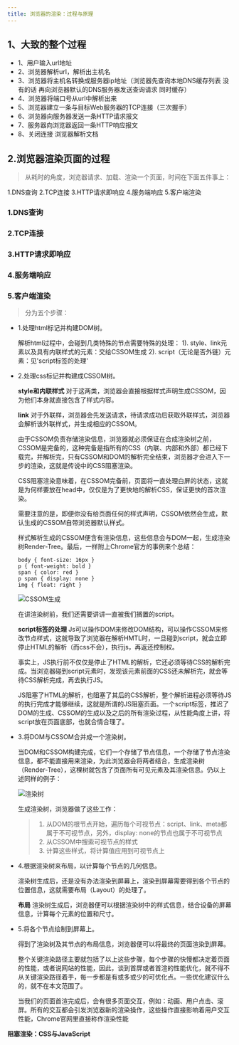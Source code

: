 ```yaml
---
title: 浏览器的渲染：过程与原理
---
```


## 1、大致的整个过程
* 1、用户输入url地址
* 2、浏览器解析url，解析出主机名
* 3、浏览器将主机名转换成服务器ip地址（浏览器先查询本地DNS缓存列表 没有的话 再向浏览器默认的DNS服务器发送查询请求 同时缓存）
* 4、浏览器将端口号从url中解析出来
* 5、浏览器建立一条与目标Web服务器的TCP连接（三次握手）
* 6、浏览器向服务器发送一条HTTP请求报文
* 7、服务器向浏览器返回一条HTTP响应报文
* 8、关闭连接 浏览器解析文档
## 2.浏览器渲染页面的过程
> 从耗时的角度，浏览器请求、加载、渲染一个页面，时间在下面五件事上：

1.DNS查询
2.TCP连接
3.HTTP请求即响应
4.服务端响应
5.客户端渲染

### 1.DNS查询
### 2.TCP连接
### 3.HTTP请求即响应
### 4.服务端响应
### 5.客户端渲染
> 分为五个步骤：

* 1.处理html标记并构建DOM树。

     解析html过程中，会碰到几类特殊的节点需要特殊的处理：
	 1). style、link元素以及具有内联样式的元素：交给CSSOM生成
	 2). script（无论是否外链）元素：见'script标签的处理'
	 
* 2.处理css标记并构建成CSSOM树。

    **style和内联样式**
	对于这两类，浏览器会直接根据样式声明生成CSSOM，因为他们本身就直接包含了样式内容。
	
	**link**
	对于外联样，浏览器会先发送请求，待请求成功后获取外联样式，浏览器会解析该外联样式，并生成相应的CSSOM。
	
	由于CSSOM负责存储渲染信息，浏览器就必须保证在合成渲染树之前，CSSOM是完备的，这种完备是指所有的CSS（内联、内部和外部）都已经下载完，并解析完，只有CSSOM和DOM的解析完全结束，浏览器才会进入下一步的渲染，这就是传说中的CSS阻塞渲染。
	
	CSS阻塞渲染意味着，在CSSOM完备前，页面将一直处理白屏的状态，这就是为何样要放在head中，仅仅是为了更快地的解析CSS，保证更快的首次渲染。
	
	需要注意的是，即便你没有给页面任何的样式声明，CSSOM依然会生成，默认生成的CSSOM自带浏览器默认样式。
	
	样式解析生成的CSSOM便含有渲染信息，这些信息会与DOM一起，生成渲染树Render-Tree。最后，一样附上Chrome官方的事例来个总结：
	
	```css?linenums
	body { font-size: 16px }
	p { font-weight: bold }
	span { color: red }
	p span { display: none }
	img { float: right }
	```

	![CSSOM生成](https://upload-images.jianshu.io/upload_images/2699594-3d61fd1e1c9ebbe2.png?imageMogr2/auto-orient/strip%7CimageView2/2/w/700)
	
	在讲渲染树前，我们还需要讲讲一直被我们搁置的script。
	
	**script标签的处理**
	Js可以操作DOM来修改DOM结构，可以操作CSSOM来修改节点样式，这就导致了浏览器在解析HMTL时，一旦碰到script，就会立即停止HTML的解析（而css不会），执行js，再返还控制权。
	
	事实上，JS执行前不仅仅是停止了HTML的解析，它还必须等待CSS的解析完成。当浏览器碰到script元素时，发现该元素前面的CSS还未解析完，就会等待CSS解析完成，再去执行JS。
	
	JS阻塞了HTML的解析，也阻塞了其后的CSS解析，整个解析进程必须等待JS的执行完成才能够继续，这就是所谓的JS阻塞页面。一个script标签，推迟了DOM的生成、CSSOM的生成以及之后的所有渲染过程，从性能角度上讲，将script放在页面底部，也就合情合理了。
	
* 3.将DOM与CSSOM合并成一个渲染树。

     当DOM和CSSOM构建完成，它们一个存储了节点信息，一个存储了节点渲染信息，都不能直接用来渲染，为此浏览器会将两者结合，生成渲染树（Render-Tree），这棵树就包含了页面所有可见元素及其渲染信息。仍以上述同样的例子：
	 
	 ![渲染树](https://upload-images.jianshu.io/upload_images/2699594-5270ec2aabd2e75b.png?imageMogr2/auto-orient/strip%7CimageView2/2/w/700)
	 
	 生成渲染树，浏览器做了这些工作：
	 >1. 从DOM的根节点开始，遍历每个可视节点：script、link、meta都属于不可视节点，另外，display: none的节点也属于不可视节点
     >2. 从CSSOM中搜索可视节点的样式
     >3. 计算这些样式，将计算值应用到可视节点上
     
	
* 4.根据渲染树来布局，以计算每个节点的几何信息。
     
	 渲染树生成后，还是没有办法渲染到屏幕上，渲染到屏幕需要得到各个节点的位置信息，这就需要布局（Layout）的处理了。
	 
	 **布局**
	  渲染树生成后，浏览器便可以根据渲染树中的样式信息，结合设备的屏幕信息，计算每个元素的位置和尺寸。
* 5.将各个节点绘制到屏幕上。
     
	 得到了渲染树及其节点的布局信息，浏览器便可以将最终的页面渲染到屏幕。
	 
	 整个关键渲染路径主要就包括了以上这些步骤，每个步骤的快慢都决定着页面的性能，或者说网站的性能，因此，谈到首屏或者首渲的性能优化，就不得不从关键渲染路径着手，每一步都是有或多或少的可优化点。一些优化建议什么的，就不在本文范围了。
	 
	 当我们的页面首渲完成后，会有很多页面交互，例如：动画、用户点击、滚屏。所有的交互都会引发浏览器新的渲染操作，这些操作直接影响着用户交互性能，Chrome官网里直接称作渲染性能
	  
	  
**阻塞渲染：CSS与JavaScript**

